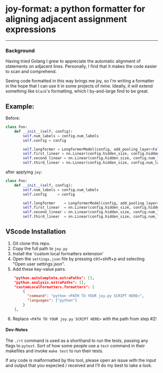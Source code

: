 # joy-format: a python formatter for aligning adjacent assignment expressions
--------------
### Background
Having tried Golang I grew to appreciate the automatic alignment of statements on adjacent lines.
Personally, I find that it makes the code easier to scan and comprehend.

Seeing code formatted in this way brings me joy, so I'm writing a formatter in the hope that I can
use it in some projects of mine. Ideally, it will extend something like `black`'s formatting,
which I by-and-large find to be great.

## Example:
Before:
```python
class Foo:
    def __init__(self, config):
        self.num_labels = config.num_labels
        self.config = config

        self.longformer = LongformerModel(config, add_pooling_layer=False)
        self.first_linear = nn.Linear(config.hidden_size, config.hidden_size, bias=False)
        self.second_linear = nn.Linear(config.hidden_size, config.num_labels, bias=False)
        self.third_linear = nn.Linear(config.hidden_size, config.num_labels)
```
after applying `joy`:
```python
class Foo:
    def __init__(self, config):
        self.num_labels = config.num_labels
        self.config     = config

        self.longformer    = LongformerModel(config, add_pooling_layer=False)
        self.first_linear  = nn.Linear(config.hidden_size, config.hidden_size, bias=False)
        self.second_linear = nn.Linear(config.hidden_size, config.num_labels, bias=False)
        self.third_linear  = nn.Linear(config.hidden_size, config.num_labels)
```

## VScode Installation
1. Git clone this repo.
2. Copy the full path to `joy.py`
3. Install the 'custom local formatters extension'
4. Open the `settings.json` file by pressing ctrl+shift+p and selecting "Open user settings json".
5. Add these key-value pairs. 

```json
    "python.autoComplete.extraPaths": [],
    "python.analysis.extraPaths": [],
    "customLocalFormatters.formatters": [
        {
          "command": "python <PATH TO YOUR joy.py SCRIPT HERE>",
          "languages": ["python"]
        }
    ],
```

6. Replace `<PATH TO YOUR joy.py SCRIPT HERE>` with the path from step #2!

#### Dev-Notes
The `./rt` command is used as a shorthand to  run the tests, passing any flags to `pytest`.
Sort of how some people use a `test` command in their makefiles and invoke `make test`
to run their tests.

If any code is malformatted by this tool, please open an issue with the input and output that you
expected / received and I'll do my best to take a look.